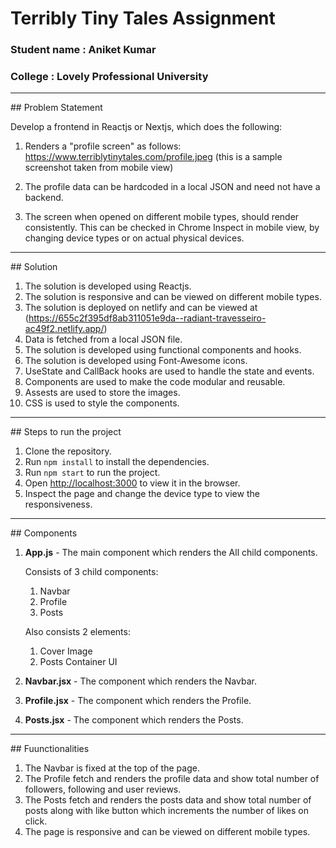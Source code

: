 # Terribly Tiny Tales Assignment
<h3>Student name : Aniket Kumar</h3>
<h3>College : Lovely Professional University</h3>

<hr>
## Problem Statement

Develop a frontend in Reactjs or Nextjs, which does the following:

1. Renders a "profile screen" as follows: https://www.terriblytinytales.com/profile.jpeg (this is a sample screenshot taken from mobile view)

2. The profile data can be hardcoded in a local JSON and need not have a backend.

3. The screen when opened on different mobile types, should render consistently. This can be checked in Chrome Inspect in mobile view, by changing device types or on actual physical devices.

<hr style="color:green;">
## Solution

1. The solution is developed using Reactjs.
2. The solution is responsive and can be viewed on different mobile types.
3. The solution is deployed on netlify and can be viewed at (https://655c2f395df8ab311051e9da--radiant-travesseiro-ac49f2.netlify.app/)
4. Data is fetched from a local JSON file.
5. The solution is developed using functional components and hooks.
6. The solution is developed using Font-Awesome icons.
7. UseState and CallBack hooks are used to handle the state and events.
8. Components are used to make the code modular and reusable.
9. Assests are used to store the images.
10. CSS is used to style the components.


<hr>
## Steps to run the project

1. Clone the repository.
2. Run `npm install` to install the dependencies.
3. Run `npm start` to run the project.
4. Open [http://localhost:3000](http://localhost:3000) to view it in the browser.
5. Inspect the page and change the device type to view the responsiveness.
   
<hr>
## Components

1. <b>App.js</b> - The main component which renders the All child components.

    Consists of 3 child components:
    1. Navbar
    2. Profile
    3. Posts

    Also consists 2 elements:
    1. Cover Image
    2. Posts Container UI


2. <b>Navbar.jsx</b> - The component which renders the Navbar.
3. <b>Profile.jsx</b> - The component which renders the Profile.
4. <b>Posts.jsx</b> - The component which renders the Posts.

<hr>
## Fuunctionalities

1. The Navbar is fixed at the top of the page.
2. The Profile fetch and renders the profile data and show total number of followers, following and user reviews.
3. The Posts fetch and renders the posts data and show total number of posts along with like button which increments the number of likes on click.
4. The page is responsive and can be viewed on different mobile types.
